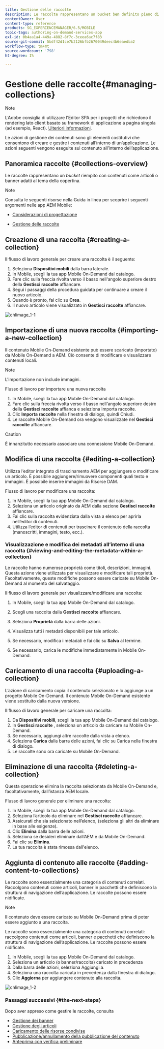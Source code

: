 ```yaml
---
title: Gestione delle raccolte
description: Le raccolte rappresentano un bucket ben definito pieno di contenuti quali articoli o banner adatti al tema della copertina. Per ulteriori informazioni, segui questa pagina.
contentOwner: User
content-type: reference
products: SG_EXPERIENCEMANAGER/6.5/MOBILE
topic-tags: authoring-on-demand-services-app
exl-id: 0b4aa1a4-449a-4882-8f7c-3ceea6ac7f83
source-git-commit: 5bdf42d1ce7b2126bfb2670049deec4b6eaedba2
workflow-type: tm+mt
source-wordcount: '798'
ht-degree: 1%

---
```


# Gestione delle raccolte{#managing-collections}

>[!NOTE]
>
>L’Adobe consiglia di utilizzare l’Editor SPA per i progetti che richiedono il rendering lato client basato su framework di applicazione a pagina singola (ad esempio, React). [Ulteriori informazioni](/help/sites-developing/spa-overview.md).

Le azioni di gestione dei contenuti sono gli elementi costitutivi che consentono di creare e gestire i contenuti all’interno di un’applicazione. Le azioni seguenti vengono eseguite sul contenuto all’interno dell’applicazione.

## Panoramica raccolte {#collections-overview}

Le raccolte rappresentano un *bucket* riempito con contenuti come articoli o banner adatti al tema della copertina.

>[!NOTE]
>
>Consulta le seguenti risorse nella Guida in linea per scoprire i seguenti argomenti nelle app AEM Mobile:
>
>* [Considerazioni di progettazione](https://helpx.adobe.com/digital-publishing-solution/help/design-app.html)
>
>* [Gestione delle raccolte](https://helpx.adobe.com/digital-publishing-solution/help/creating-collections.html)
>

## Creazione di una raccolta {#creating-a-collection}

Il flusso di lavoro generale per creare una raccolta è il seguente:

1. Seleziona **Dispositivi mobili** dalla barra laterale.
1. In Mobile, scegli la tua app Mobile On-Demand dal catalogo.
1. Fare clic sulla freccia rivolta verso il basso nell&#39;angolo superiore destro della **Gestisci raccolte** affiancare.
1. Segui i passaggi della procedura guidata per continuare a creare il nuovo articolo.
1. Quando è pronto, fai clic su **Crea**.
1. Il nuovo articolo viene visualizzato in **Gestisci raccolte** affiancare.

![chlimage_1-1](assets/chlimage_1-1.gif)

## Importazione di una nuova raccolta {#importing-a-new-collection}

Il contenuto Mobile On-Demand esistente può essere scaricato (importato) da Mobile On-Demand a AEM. Ciò consente di modificare e visualizzare contenuti locali.

>[!NOTE]
>
>L&#39;importazione non include immagini.

Flusso di lavoro per importare una nuova raccolta

1. In Mobile, scegli la tua app Mobile On-Demand dal catalogo.
1. Fare clic sulla freccia rivolta verso il basso nell&#39;angolo superiore destro della **Gestisci raccolte** affianca e seleziona Importa raccolte.
1. Clic **Importa raccolte** nella finestra di dialogo, quindi Chiudi.
1. Le raccolte Mobile On-Demand ora vengono visualizzate nel **Gestisci raccolte** affiancare.

>[!CAUTION]
>
>È innanzitutto necessario associare una connessione Mobile On-Demand.

## Modifica di una raccolta {#editing-a-collection}

Utilizza l’editor integrato di trascinamento AEM per aggiungere o modificare un articolo. È possibile aggiungere/rimuovere componenti quali testo e immagini. È possibile inserire immagini da Risorse DAM.

Flusso di lavoro per modificare una raccolta:

1. In Mobile, scegli la tua app Mobile On-Demand dal catalogo.
1. Seleziona un articolo originato da AEM dalla sezione **Gestisci raccolte** affiancare.
1. Fai clic sulla raccolta evidenziata dalla vista a elenco per aprirla nell’editor di contenuti.
1. Utilizza l’editor di contenuti per trascinare il contenuto della raccolta (manoscritti, immagini, testo, ecc.).

### Visualizzazione e modifica dei metadati all’interno di una raccolta {#viewing-and-editing-the-metadata-within-a-collection}

Le raccolte hanno numerose proprietà come titoli, descrizioni, immagini. Questa azione viene utilizzata per visualizzare e modificare tali proprietà. Facoltativamente, queste modifiche possono essere caricate su Mobile On-Demand al momento del salvataggio.

Il flusso di lavoro generale per visualizzare/modificare una raccolta:

1. In Mobile, scegli la tua app Mobile On-Demand dal catalogo.
1. Scegli una raccolta dalla **Gestisci raccolte** affiancare.

1. Seleziona **Proprietà** dalla barra delle azioni.
1. Visualizza tutti i metadati disponibili per tale articolo.
1. Se necessario, modifica i metadati e fai clic su **Salva** al termine.
1. Se necessario, carica le modifiche immediatamente in Mobile On-Demand.

## Caricamento di una raccolta {#uploading-a-collection}

L’azione di caricamento copia il contenuto selezionato e lo aggiunge a un progetto Mobile On-Demand. Il contenuto Mobile On-Demand esistente viene sostituito dalla nuova versione.

Il flusso di lavoro generale per caricare una raccolta:

1. Da **Dispositivi mobili**, scegli la tua app Mobile On-Demand dal catalogo.
1. In **Gestisci raccolte** , seleziona un articolo da caricare su Mobile On-Demand.
1. Se necessario, aggiungi altre raccolte dalla vista a elenco.
1. Seleziona **Carica** dalla barra delle azioni, fai clic su Carica nella finestra di dialogo.
1. Le raccolte sono ora caricate su Mobile On-Demand.

## Eliminazione di una raccolta {#deleting-a-collection}

Questa operazione elimina la raccolta selezionata da Mobile On-Demand e, facoltativamente, dall’istanza AEM locale.

Flusso di lavoro generale per eliminare una raccolta:

1. In Mobile, scegli la tua app Mobile On-Demand dal catalogo.
1. Seleziona l’articolo da eliminare nel **Gestisci raccolte** affiancare.
1. Assicurati che sia selezionato nell’elenco, (seleziona gli altri da eliminare in base alle esigenze).
1. Clic **Elimina** dalla barra delle azioni.
1. Seleziona se desideri eliminare dall’AEM e da Mobile On-Demand.
1. Fai clic su **Elimina**.
1. La tua raccolta è stata rimossa dall&#39;elenco.

## Aggiunta di contenuto alle raccolte {#adding-content-to-collections}

Le raccolte sono essenzialmente una categoria di contenuti correlati. Raccolgono contenuti come articoli, banner in pacchetti che definiscono la struttura di navigazione dell’applicazione. Le raccolte possono essere nidificate.

>[!NOTE]
>
>Il contenuto deve essere caricato su Mobile On-Demand prima di poter essere aggiunto a una raccolta.

Le raccolte sono essenzialmente una categoria di contenuti correlati: raccolgono contenuti come articoli, banner e pacchetti che definiscono la struttura di navigazione dell’applicazione. Le raccolte possono essere nidificate.

1. In Mobile, scegli la tua app Mobile On-Demand dal catalogo.
1. Seleziona un articolo (o banner/raccolta) caricato in precedenza
1. Dalla barra delle azioni, seleziona Aggiungi a.
1. Seleziona una raccolta caricata in precedenza dalla finestra di dialogo.
1. Clic **Aggiorna** per aggiungere contenuto alla raccolta.

![chlimage_1-2](assets/chlimage_1-2.gif)

### Passaggi successivi {#the-next-steps}

Dopo aver appreso come gestire le raccolte, consulta

* [Gestione dei banner](/help/mobile/mobile-on-demand-managing-banners.md)
* [Gestione degli articoli](/help/mobile/mobile-on-demand-managing-articles.md)
* [Caricamento delle risorse condivise](/help/mobile/mobile-on-demand-shared-resources.md)
* [Pubblicazione/annullamento della pubblicazione del contenuto](/help/mobile/mobile-on-demand-publishing-unpublishing.md)
* [Anteprima con verifica preliminare](/help/mobile/aem-mobile-manage-ondemand-services.md)
